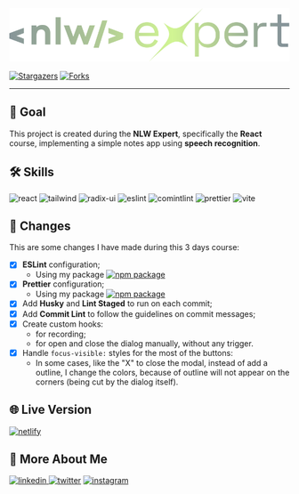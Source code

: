 <img src="public/media/logo.svg" alt="NLW Expert React">

[![Stargazers][stars-shield]][stars-url] [![Forks][forks-shield]][forks-url]

---

## 📄 Goal

This project is created during the **NLW Expert**, specifically the **React** course, implementing a simple notes app using **speech recognition**.

## 🛠 Skills

![react][react] ![tailwind][tailwind] ![radix-ui][radix-ui] ![eslint][eslint] ![comintlint][commitlint] ![prettier][prettier] ![vite][vite]

## 📄 Changes

This are some changes I have made during this 3 days course:

- [x] **ESLint** configuration;
  - Using my package [![npm package](https://img.myrandomwebs.com/npm/v/@tutods/eslint-config.svg?label=@tutods/eslint-config&icon=npm)](https://www.npmjs.com/package/@tutods/eslint-config)
- [x] **Prettier** configuration;
  - Using my package [![npm package](https://img.myrandomwebs.com/npm/v/@tutods/prettier-config.svg?label=@tutods/prettier-config&icon=npm)](https://www.npmjs.com/package/@tutods/prettier-config)
- [x] Add **Husky** and **Lint Staged** to run on each commit;
- [x] Add **Commit Lint** to follow the guidelines on commit messages;
- [x] Create custom hooks:
  - for recording;
  - for open and close the dialog manually, without any trigger.
- [x] Handle `focus-visible:` styles for the most of the buttons:
  - In some cases, like the "X" to close the modal, instead of add a outline, I change the colors, because of outline will not appear on the corners (being cut by the dialog itself).

## 🌐 Live Version

[![netlify](https://img.shields.io/badge/netlify-000?style=for-the-badge&logo=netlify&logoColor=white)](https://nlw-expert-react.netlify.app/)

## 🔗 More About Me

[
![linkedin](https://img.shields.io/badge/linkedin-0A66C2?style=for-the-badge&logo=linkedin&logoColor=white)
](https://linkedin.com/in/daniel-sousa-tutods)
[![twitter](https://img.shields.io/badge/twitter-1DA1F2?style=for-the-badge&logo=twitter&logoColor=white)](https://twitter.com/dsousa_12)
[![instagram](https://img.shields.io/badge/instagram-E4405F?style=for-the-badge&logo=instagram&logoColor=white)](https://twitter.com/dsousa_12)

[react]: https://img.shields.io/badge/react-1E4174?style=for-the-badge&logo=react&logoColor=white
[tailwind]: https://img.shields.io/badge/tailwindcss-1E4174?style=for-the-badge&logo=tailwindcss&logoColor=white
[radix-ui]: https://img.shields.io/badge/radix%20ui-1E4174?style=for-the-badge&logo=radix-ui&logoColor=white
[eslint]: https://img.shields.io/badge/eslint-1E4174?style=for-the-badge&logo=eslint&logoColor=white
[commitlint]: https://img.shields.io/badge/commitlint-1E4174?style=for-the-badge&logo=commitlint&logoColor=white
[prettier]: https://img.shields.io/badge/prettier-1E4174?style=for-the-badge&logo=prettier&logoColor=white
[vite]: https://img.shields.io/badge/vite-1E4174?style=for-the-badge&logo=vite&logoColor=white
[forks-shield]: https://img.shields.io/github/forks/tutods/nlw-expert-react?style=for-the-badge
[forks-url]: https://github.com/tutods/nlw-expert-react/network/members
[stars-shield]: https://img.shields.io/github/stars/tutods/nlw-expert-react?style=for-the-badge
[stars-url]: https://github.com/tutods/nlw-expert-react/stargazers
